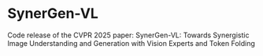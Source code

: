 # SynerGen-VL
Code release of the CVPR 2025 paper: SynerGen-VL: Towards Synergistic Image Understanding and Generation with Vision Experts and Token Folding
